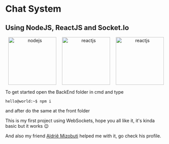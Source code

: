 # Chat System
## Using NodeJS, ReactJS and Socket.Io

<p align="center" style="display: flex; align-items: center; justify-content: space-around">
  <img src="https://walde.co/wp-content/uploads/2016/09/nodejs_logo.png" alt="nodejs" width="150">

  <img src="https://i2.wp.com/blog.hariken.co/wp-content/uploads/2019/03/react-logo.png?ssl=1" alt="reactjs" width="150">

  <img src="https://seeklogo.com/images/S/socketio-logo-B8A7F486CD-seeklogo.com.png" alt="reactjs" width="150">
  
</p>

To get started open the BackEnd folder in cmd and type
```console
hello@world:~$ npm i
```
and after do the same at the front folder

This is my first project using WebSockets, hope you all like it, it's kinda basic but it works 😉

And also my friend [Aldriê Mizobuti](http://github.com/Aldrie) helped me with it, go check his profile.
